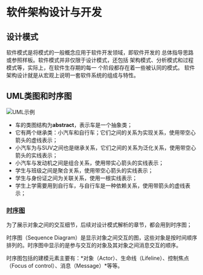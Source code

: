 # 软件架构设计与开发

## 设计模式

软件模式是将模式的一般概念应用于软件开发领域，即软件开发的 总体指导思路或参照样板。软件模式并非仅限于设计模式，还包括 架构模式、分析模式和过程模式等，实际上，在软件生存期的每一 个阶段都存在着一些被认同的模式。
软件架构设计就是从宏观上说明一套软件系统的组成与特性。

## UML类图和时序图

![UML示例](https://design-patterns.readthedocs.io/zh_CN/latest/_images/uml_class_struct.jpg)

+ 车的类图结构为**abstract**，表示车是一个抽象类；
+ 它有两个继承类：小汽车和自行车；它们之间的关系为实现关系，使用带空心箭头的虚线表示；
+ 小汽车为与SUV之间也是继承关系，它们之间的关系为泛化关系，使用带空心箭头的实线表示；
+ 小汽车与发动机之间是组合关系，使用带实心箭头的实线表示；
+ 学生与班级之间是聚合关系，使用带空心箭头的实线表示；
+ 学生与身份证之间为关联关系，使用一根实线表示；
+ 学生上学需要用到自行车，与自行车是一种依赖关系，使用带箭头的虚线表示；

### [时序图](https://blog.51cto.com/smartlife/284874)

为了展示对象之间的交互细节，后续对设计模式解析的章节，都会用到时序图；

时序图（Sequence Diagram）是显示对象之间交互的图，这些对象是按时间顺序排列的。时序图中显示的是参与交互的对象及其对象之间消息交互的顺序。

时序图包括的建模元素主要有：*对象（Actor）、生命线（Lifeline）、控制焦点（Focus of control）、消息（Message）*等等。
